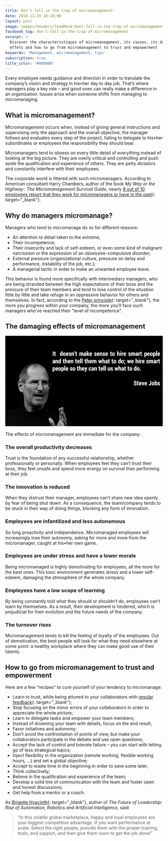 ```yaml
---
title: Don’t fall in the trap of micromanagement!
date: 2018-11-29 10:10:00
layout: post
image: images/headers/TeamMood-Dont-fall-in-the-trap-of-micromanagement.jpg
facebook_tag: don-t-fall-in-the-trap-of-micromanagement
excerpt: >-
  Discover the characteristiques of micromanagement, its causes, its damaging
  effets and how to go from micromanagement to trust and empowerment
keywords: 'Management, micromanagement, tips'
subscription: true
title_color: '#000000'
---
```


Every employee needs guidance and direction in order to translate the company’s vision and strategy in his•her day to day job. That’s where managers play a key role – and good ones can really make a difference in an organization. Issues arise when someone shifts from managing to micromanaging.

## What is micromanagement?

Micromanagement occurs when, instead of giving general instructions and supervising only the approach and the overall objective, the manager follows and evaluates every step of the project, failing to delegate to his•her subordinates or employees the responsibility they should bear.

Micromanagers tend to obsess on every little detail of everything instead of looking at the big picture. They are overly critical and controlling and push aside the qualification and experience of others. They are petty dictators and constantly interfere with their employees.

The corporate world is littered with such micromanagers. According to American consultant Harry Chambers, author of the book *My Way or the High&shy;way : The Micro&shy;mana&shy;gement Survival Guide*, nearly [8 out of 10 employees report that they work for micromanagers or have in the past](https://www.getabstract.com/en/summary/leadership-and-management/my-way-or-the-highway/4658/){: target="_blank"}.

## Why do managers micromanage?

Managers who tend to micromanage do so for different reasons:

* An attention to detail taken to the extreme;
* Their incompetence;
* Their insecurity and lack of self-esteem, or even some kind of malignant narcissism or the expression of an obsessive-compulsive disorder;
* External pressure (organizational culture, pressure on delay and performance, instability of the job, etc.);
* A managerial tactic in order to make an unwanted employee leave.&nbsp;

This behavior is found more specifically with intermediary managers, who are being stranded between the high expectations of their boss and the pressure of their team members and tend to lose control of the situation little by little and take refuge in an oppressive behavior for others and themselves. In fact, according to the [Peter principle](https://en.wikipedia.org/wiki/Peter_principle){: target="_blank"}, the more you progress within your company, the more you’ll face such managers who’ve reached their "level of incompetence".

## The damaging effects of micromanagement

![](/uploads/quote-steve-jobs.jpg)

The effects of micromanagement are immediate for the company:

### The overall productivity decreases

Trust is the foundation of any successful relationship, whether professionally or personally. When employees feel they can’t trust their boss, they feel unsafe and spend more energy on survival than performing at their job.

### The innovation is reduced

When they distrust their manager, employees can’t share new idea openly by fear of being shut down. As a consequence, the team/company tends to be stuck in their way of doing things, blocking any form of innovation.

### Employees are infantilized and less autonomous

So long proactivity and independence. Micromanaged employees will increasingly lose their autonomy, asking for more and more from the micromanager, caught at his•her own game.

### Employees are under stress and have a lower morale

Being micromanaged is highly demotivating for employees, all the more for the best ones. This toxic environment generates stress and a lower self-esteem, damaging the atmosphere of the whole company.

### Employees have a low scope of learning

By being constantly told what they should or shouldn’t do, employees can’t learn by themselves. As a result, their development is hindered, which is prejudicial for their evolution and the future needs of the company.

### The turnover rises

Micromanagement tends to kill the feeling of loyalty of the employees. Out of demotivation, the best people will look for what they need elsewhere at some point: a healthy workplace where they can make good use of their talents.

## How to go from micromanagement to trust and empowerment

Here are a few “recipes” to cure yourself of your tendency to micromanage:

* Learn to trust, while being attuned to your collaborators with [regular feedback](https://teammood.com){: target="_blank"};
* Stop focusing on the minor errors of your collaborators in order to appreciate the whole picture;
* Learn to delegate tasks and empower your team members;
* Instead of drowning your team with details, focus on the end result;
* Favor initiatives and autonomy;
* Don’t avoid the confrontation of points of view, but make your collaborators participate in the debate and use open questions;
* Accept the lack of control and tolerate failure – you can start with letting go of less strategical topics;
* Inject flexibility in the organization (remote working, flexible working hours, …) and set a global objective;
* Accept to waste time in the beginning in order to save some later;
* Think collectively;
* Believe in the qualification and experience of the team;
* Develop a solid line of communication with the team and foster open and honest discussions;
* Get help from a mentor or a coach.

As [Brigette Hyacinth](https://www.linkedin.com/pulse/micromanagement-make-best-people-quit-brigette-hyacinth/){: target="_blank"}, author of *The Future of Leadership: Rise of Automation, Robotics and Artificial Intelligence,* said:

> “In this volatile global marketplace, happy and loyal employees are your biggest competitive advantage. If you want performance at scale: Select the right people, provide them with the proper training, tools, and support, and then give them room to get the job done!”